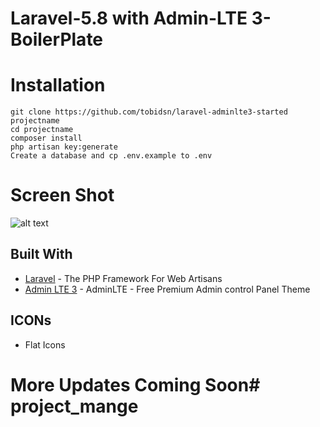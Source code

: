 # Laravel-5.8 with Admin-LTE 3-BoilerPlate

# Installation
```
git clone https://github.com/tobidsn/laravel-adminlte3-started projectname
cd projectname
composer install
php artisan key:generate
Create a database and cp .env.example to .env
```
# Screen Shot
![alt text](https://i.imgur.com/eOphznr.png)

## Built With

* [Laravel](https://laravel.com/) - The PHP Framework For Web Artisans
* [Admin LTE 3](https://github.com/almasaeed2010/AdminLTE) - AdminLTE - Free Premium Admin control Panel Theme

## ICONs 

* Flat Icons

# More Updates Coming Soon# project_mange
